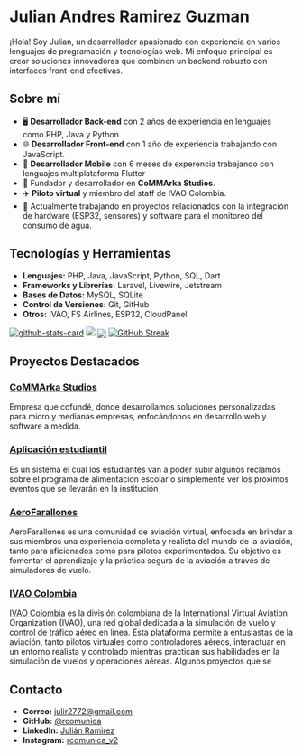 # Julian Andres Ramirez Guzman

¡Hola! Soy Julian, un desarrollador apasionado con experiencia en varios lenguajes de programación y tecnologías web. Mi enfoque principal es crear soluciones innovadoras que combinen un backend robusto con interfaces front-end efectivas.


## Sobre mí

- 🖥️ **Desarrollador Back-end** con 2 años de experiencia en lenguajes como PHP, Java y Python.
- 🌐 **Desarrollador Front-end** con 1 año de experiencia trabajando con JavaScript.
- 📱 **Desarrollador Mobile** con 6 meses de experencia trabajando con lenguajes multiplataforma Flutter
- 🏢 Fundador y desarrollador en **CoMMArka Studios**.
- ✈️ **Piloto virtual** y miembro del staff de IVAO Colombia.
- 🔧 Actualmente trabajando en proyectos relacionados con la integración de hardware (ESP32, sensores) y software para el monitoreo del consumo de agua.
  
## Tecnologías y Herramientas

- **Lenguajes:** PHP, Java, JavaScript, Python, SQL, Dart
- **Frameworks y Librerías:** Laravel, Livewire, Jetstream
- **Bases de Datos:** MySQL, SQLite
- **Control de Versiones:** Git, GitHub
- **Otros:** IVAO, FS Airlines, ESP32, CloudPanel

<p aling="center">
 
[![github-stats-card](https://kasroudra-stats-card.onrender.com/lang?user=rcomunica&theme=dark&layout=compact&type=donut&include_username=false&exclude_lang=Blade)](https://github.com/KasRoudra/github-stats-card)
<img src="https://metrics.lecoq.io/rcomunica?template=classic&achievements=1&achievements.threshold=C&achievements.secrets=true&achievements.display=compact&achievements.limit=0&config.timezone=Asia%2FDhaka">
<img align="center" src="https://github-profile-trophy.vercel.app/?username=rcomunica&theme=onedark&title=MultiLanguage,Stars,Commit,Followers,Repo,PR">
[![GitHub Streak](https://github-readme-streak-stats.herokuapp.com?user=rcomunica&theme=dark&card_width=1000&card_height=170)](https://git.io/streak-stats)

</p>

## Proyectos Destacados

### [CoMMArka Studios](https://commarka.app)
Empresa que cofundé, donde desarrollamos soluciones personalizadas para micro y medianas empresas, enfocándonos en desarrollo web y software a medida.

### [Aplicación estudiantil](https://github.com/rcomunica/app-estudiantil)
Es un sistema el cual los estudiantes van a poder subir algunos reclamos sobre el programa de alimentacion escolar o simplemente ver los proximos eventos que se llevarán en la institución

### [AeroFarallones](https://aerofarallones.com)
AeroFarallones es una comunidad de aviación virtual, enfocada en brindar a sus miembros una experiencia completa y realista del mundo de la aviación, tanto para aficionados como para pilotos experimentados. Su objetivo es fomentar el aprendizaje y la práctica segura de la aviación a través de simuladores de vuelo.

### [IVAO Colombia](https://co.ivao.aero)
[IVAO Colombia](https://github.com/IVAO-Colombia) es la división colombiana de la International Virtual Aviation Organization (IVAO), una red global dedicada a la simulación de vuelo y control de tráfico aéreo en línea. Esta plataforma permite a entusiastas de la aviación, tanto pilotos virtuales como controladores aéreos, interactuar en un entorno realista y controlado mientras practican sus habilidades en la simulación de vuelos y operaciones aéreas.
Algunos proyectos que se

## Contacto

- **Correo:** julir2772@gmail.com
- **GitHub:** [@rcomunica](https://github.com/rcomunica)
- **LinkedIn:** [Julián Ramirez](www.linkedin.com/in/soycomunica)
- **Instagram:** [rcomunica_v2](https://www.instagram.com/rcomunica_v2/)
